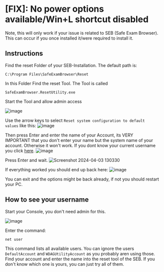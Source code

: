 # [FIX]: No power options available/Win+L shortcut disabled 
Note, this will only work if your issue is related to SEB (Safe Exam Browser).
This can occur if you once installed it/were required to install it.

## Instructions

Find the reset Folder of your SEB-Installation. The default path is:

`C:\Program Files\SafeExamBrowser\Reset`

In this Folder Find the reset Tool. The Tool is called

`SafeExamBrowser.ResetUtility.exe`

Start the Tool and allow admin access

![image](https://github.com/Becausnt/FIX-No-power-options-awailable-SEB/assets/142886938/02e7be9d-1a37-46c9-b36c-bd11d74bd577)

Use the arrow keys to select `Reset system configuration to default values` like this:
![image](https://github.com/Becausnt/FIX-No-power-options-awailable-SEB/assets/142886938/123bc8f8-2f6a-42d1-a011-1e601f80c2fa)

Then press Enter and enter the name of your Account, its VERY IMPORTANT that you don't enter your name but the system name of your account. Otherwise it won't work.
If you dont know your current username you click [here](#How-to-see-your-username).
![image](https://github.com/Becausnt/FIX-No-power-options-awailable-SEB/assets/142886938/73563773-a6e3-46e8-b664-2420c5751323)

Press Enter and wait.
![Screenshot 2024-04-03 130330](https://github.com/Becausnt/FIX-No-power-options-awailable-SEB/assets/142886938/45099696-b44d-4e02-ab20-703c98d132cb)

If everything worked you should end up back here:
![image](https://github.com/Becausnt/FIX-No-power-options-awailable-SEB/assets/142886938/d78cb6d7-13ce-4b09-95e2-fb69aad9ed2b)

You can exit and the options might be back already, if not you should restart your PC.


## How to see your username

Start your Console, you don't need admin for this.

![image](https://github.com/Becausnt/FIX-No-power-options-awailable-SEB/assets/142886938/3e5d3456-62dc-49ea-9c02-99ff40b88115)

Enter the command:

`net user`

This command lists all available users. You can ignore the users `DefaultAccount` and `WDAGUtilityAccount` as you probably aren using those. Find your account and enter the name into the reset tool of the SEB. If you don't know which one is yours, you can just try all of them.
